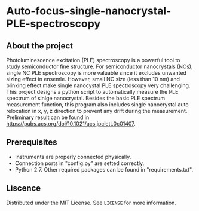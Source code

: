 # **Auto-focus-single-nanocrystal-PLE-spectroscopy**

## **About the project**

Photoluminescence excitation (PLE) spectroscopy is a powerful tool to study semiconductor fine structure. For semiconductor nanocrystals (NCs), single NC PLE spectroscopy is more valuable since it excludes unwanted sizing effect in ensemle. However, small NC size (less than 10 nm) and blinking effect make single nanocystal PLE spectroscopy very challenging. This project designs a python script to automatically measure the PLE spectrum of sinlge nanocrystal. Besides the basic PLE spectrum measurement function, this program also includes single nanocrystal auto relocation in x, y, z direction to prevent any drift during the measurement. Preliminary result can be found in https://pubs.acs.org/doi/10.1021/acs.jpclett.0c01407.

## **Prerequisites**

* Instruments are properly connected physically.
* Connection ports in "config.py" are setted correctly.
* Python 2.7. Other required packages can be found in "requirements.txt".

## **Liscence**

Distributed under the MIT License. See `LICENSE` for more information.




